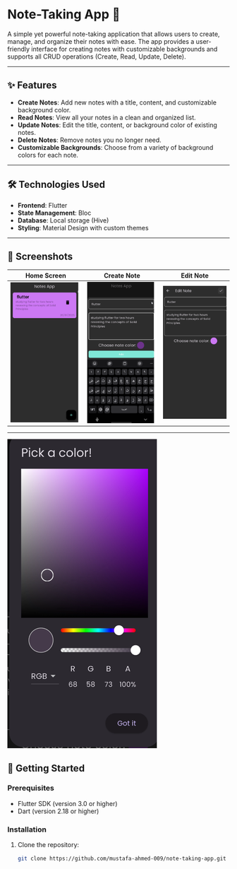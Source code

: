 # Note-Taking App 📝

A simple yet powerful note-taking application that allows users to create, manage, and organize their notes with ease. The app provides a user-friendly interface for creating notes with customizable backgrounds and supports all CRUD operations (Create, Read, Update, Delete).

---

## ✨ Features

- **Create Notes**: Add new notes with a title, content, and customizable background color.
- **Read Notes**: View all your notes in a clean and organized list.
- **Update Notes**: Edit the title, content, or background color of existing notes.
- **Delete Notes**: Remove notes you no longer need.
- **Customizable Backgrounds**: Choose from a variety of background colors for each note.

---

## 🛠️ Technologies Used

- **Frontend**: Flutter
- **State Management**: Bloc
- **Database**: Local storage (Hive)
- **Styling**: Material Design with custom themes

---

## 📸 Screenshots

| Home Screen | Create Note | Edit Note |
|-------------|-------------|-----------|
| ![Home Screen](https://github.com/mustafa-ahmed-009/notes_app/blob/main/images/main_view.png) | ![Create Note](https://github.com/mustafa-ahmed-009/notes_app/blob/main/images/adding%20a%20note.png) | ![Edit Note](https://github.com/mustafa-ahmed-009/notes_app/blob/main/images/edit_view.png) |

---
![Changing note Background Color](https://github.com/mustafa-ahmed-009/notes_app/blob/main/images/the%20ability%20to%20change%20to%20change%20the%20color.png)

## 🚀 Getting Started

### Prerequisites
- Flutter SDK (version 3.0 or higher)
- Dart (version 2.18 or higher)

### Installation
1. Clone the repository:
   ```bash
   git clone https://github.com/mustafa-ahmed-009/note-taking-app.git
